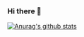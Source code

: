 ### Hi there 👋
[![Anurag's github stats](https://github-readme-stats.vercel.app/api?username=simplecxm)](https://github-readme-stats.vercel.app/api?username=simplecxm&hide=contribs&count_private=true&show_icons=true)

<!--
**simplecxm/simplecxm** is a ✨ _special_ ✨ repository because its `README.md` (this file) appears on your GitHub profile.

Here are some ideas to get you started:

- 🔭 I’m currently working on ...
- 🌱 I’m currently learning ...
- 👯 I’m looking to collaborate on ...
- 🤔 I’m looking for help with ...
- 💬 Ask me about ...
- 📫 How to reach me: ...
- 😄 Pronouns: ...
- ⚡ Fun fact: ...
-->
